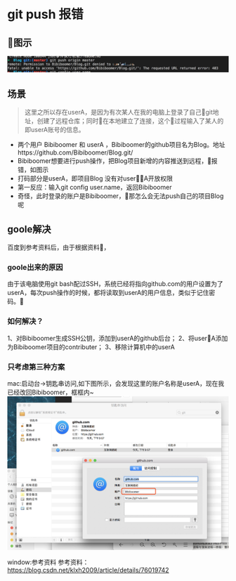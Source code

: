 # git push 报错

## 图示
<img src = "./img/1.png">

## 场景
>这里之所以存在userA，是因为有次某人在我的电脑上登录了自己git地址，创建了远程仓库；同时在本地建立了连接，这个过程输入了某人的即userA账号的信息。<br>
- 两个用户 Bibiboomer 和 userA ，Bibiboomer的github项目名为Blog。地址https://github.com/Bibiboomer/Blog.git/
- Bibiboomer想要进行push操作，把Blog项目新增的内容推送到远程，报错，如图示
- 打码部分是userA，即项目Blog 没有对userA开放权限
- 第一反应：输入git config user.name，返回Bibiboomer
- 奇怪，此时登录的账户是Bibiboomer，那怎么会无法push自己的项目Blog呢

## goole解决
百度到参考资料后，由于根据资料，

### goole出来的原因
由于该电脑使用git bash配过SSH，系统已经将指向github.com的用户设置为了userA，每次push操作的时候，都将读取到userA的用户信息，类似于记住密码。

### 如何解决？ 
1、对Bibiboomer生成SSH公钥，添加到userA的github后台； 
2、将userA添加为Bibiboomer项目的contributer； 
3、移除计算机中的userA

### 只考虑第三种方案
mac:启动台→钥匙串访问,如下图所示，会发现这里的账户名称是userA，现在我已经改回Bibiboomer，框框内~
<img src="./img/2.png">

window:参考资料
参考资料：https://blog.csdn.net/klxh2009/article/details/76019742

